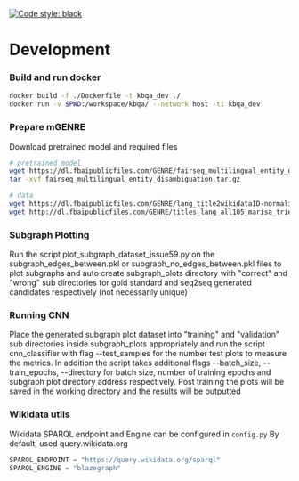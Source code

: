 [![Code style: black](https://img.shields.io/badge/code%20style-black-000000.svg)](https://github.com/psf/black)

# Development

### Build and run docker
```bash
docker build -f ./Dockerfile -t kbqa_dev ./
docker run -v $PWD:/workspace/kbqa/ --network host -ti kbqa_dev
```

### Prepare mGENRE

Download pretrained model and required files
```bash
# pretrained model
wget https://dl.fbaipublicfiles.com/GENRE/fairseq_multilingual_entity_disambiguation.tar.gz
tar -xvf fairseq_multilingual_entity_disambiguation.tar.gz

# data
wget https://dl.fbaipublicfiles.com/GENRE/lang_title2wikidataID-normalized_with_redirect.pkl
wget http://dl.fbaipublicfiles.com/GENRE/titles_lang_all105_marisa_trie_with_redirect.pkl
```

### Subgraph Plotting
Run the script plot_subgraph_dataset_issue59.py on the subgraph_edges_between.pkl or subgraph_no_edges_between.pkl files to plot subgraphs and auto create subgraph_plots directory with "correct" and "wrong" sub directories for gold standard and seq2seq generated candidates respectively (not necessarily unique) 

### Running CNN 
Place the generated subgraph plot dataset into "training" and "validation" sub directories inside subgraph_plots appropriately and run the script cnn_classifier with flag --test_samples for the number test plots to measure the metrics. In addition the script takes additional flags --batch_size, --train_epochs, --directory for batch size, number of training epochs and subgraph plot directory address respectively. Post training the plots will be saved in the working directory and the results will be outputted  

### Wikidata utils
Wikidata SPARQL endpoint and Engine can be configured in `config.py`
By default, used query.wikidata.org

```python
SPARQL_ENDPOINT = "https://query.wikidata.org/sparql"
SPARQL_ENGINE = "blazegraph"
```
